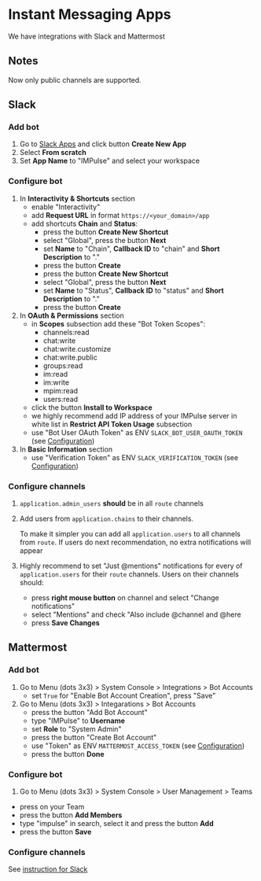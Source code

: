 # Instant Messaging Apps

We have integrations with Slack and Mattermost

## Notes

Now only public channels are supported.

## Slack

### Add bot

1. Go to [Slack Apps](https://api.slack.com/apps) and click button **Create New App**
2. Select **From scratch**
3. Set **App Name** to "IMPulse" and select your workspace

### Configure bot

1. In **Interactivity & Shortcuts** section
    - enable "Interactivity"
    - add **Request URL** in format `https://<your_domain>/app`
    - add shortcuts **Chain** and **Status**:
        - press the button **Create New Shortcut**
        - select "Global", press the button **Next**
        - set **Name** to "Chain", **Callback ID** to "chain" and **Short Description** to "."
        - press the button **Create**
        - press the button **Create New Shortcut**
        - select "Global", press the button **Next**
        - set **Name** to "Status", **Callback ID** to "status" and **Short Description** to "."
        - press the button **Create**
2. In **OAuth & Permissions** section
    - in **Scopes** subsection add these "Bot Token Scopes":
        - channels:read
        - chat:write
        - chat:write.customize
        - chat:write.public
        - groups:read
        - im:read
        - im:write
        - mpim:read
        - users:read
    - click the button **Install to Workspace**
    - we highly recommend add IP address of your IMPulse server in white list in **Restrict API Token Usage** subsection
    - use "Bot User OAuth Token" as ENV `SLACK_BOT_USER_OAUTH_TOKEN` (see [Configuration](configuration.md))
3. In **Basic Information** section
    - use "Verification Token" as ENV `SLACK_VERIFICATION_TOKEN` (see [Configuration](configuration.md))

### Configure channels

1. `application.admin_users` **should** be in all `route` channels
2. Add users from `application.chains` to their channels.

    To make it simpler you can add all `application.users` to all channels from `route`. If users do next recommendation, no extra notifications will appear

3. Highly recommend to set "Just @mentions" notifications for every of `application.users` for their `route` channels. Users on their channels should:
    - press **right mouse button** on channel and select "Change notifications"
    - select "Mentions" and check "Also include @channel and @here
    - press **Save Changes**

## Mattermost

### Add bot

1. Go to Menu (dots 3x3) > System Console > Integrations > Bot Accounts
    - set `True` for "Enable Bot Account Creation", press "Save"
2. Go to Menu (dots 3x3) > Integarations > Bot Accounts
    - press the button "Add Bot Account"
    - type "IMPulse" to **Username**
    <!-- - select icon  -->
    - set **Role** to "System Admin"
    - press the button "Create Bot Account"
    - use "Token" as ENV `MATTERMOST_ACCESS_TOKEN` (see [Configuration](configuration.md))
    - press the button **Done**

### Configure bot

1. Go to Menu (dots 3x3) > System Console > User Management > Teams
- press on your Team
- press the button **Add Members**
- type "impulse" in search, select it and press the button **Add**
- press the button **Save**

### Configure channels

See [instruction for Slack](apps.md#configure-channels)

